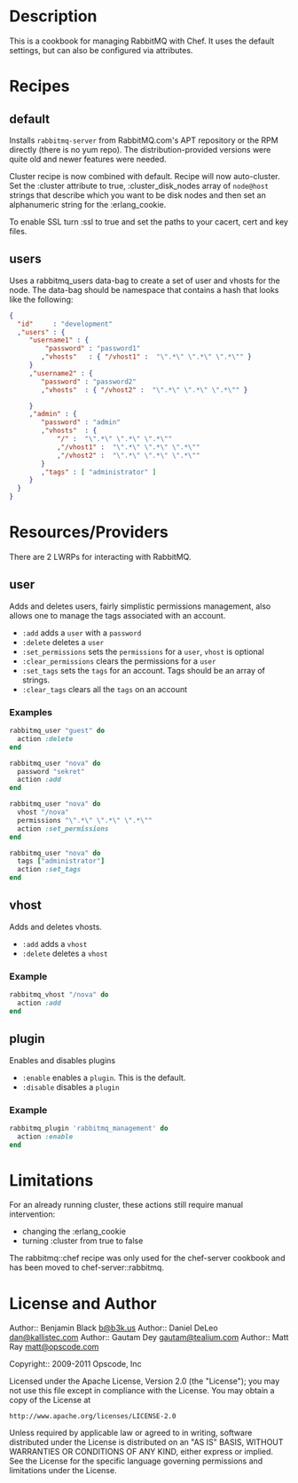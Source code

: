 Description
===========
This is a cookbook for managing RabbitMQ with Chef.  It uses the default
settings, but can also be configured via attributes.

Recipes
=======
default
-------
Installs `rabbitmq-server` from RabbitMQ.com's APT repository or the RPM directly
(there is no yum repo). The distribution-provided versions were quite old and 
newer features were needed.

Cluster recipe is now combined with default. Recipe will now auto-cluster. Set 
the :cluster attribute to true, :cluster_disk_nodes array of `node@host` strings
that describe which you want to be disk nodes and then set an alphanumeric
string for the :erlang_cookie. 

To enable SSL turn :ssl to true and set the paths to your cacert, cert and key
files.


users
-----
Uses a rabbitmq_users data-bag to create a set of user and vhosts for the node.
The data-bag should be namespace that contains a hash that looks like the 
following:

``` json
{
  "id"     : "development"
  ,"users" : {
     "username1" : {
         "password" : "password1"
        ,"vhosts"   : { "/vhost1" :  "\".*\" \".*\" \".*\"" }
     }
     ,"username2" : {
        "password" : "password2"
        ,"vhosts"  : { "/vhost2" :  "\".*\" \".*\" \".*\"" }

     }
     ,"admin" : { 
        "password" : "admin"
        ,"vhosts"  : {
            "/" :  "\".*\" \".*\" \".*\"" 
            ,"/vhost1" :  "\".*\" \".*\" \".*\"" 
            ,"/vhost2" :  "\".*\" \".*\" \".*\"" 
        }
        ,"tags" : [ "administrator" ] 
     }
  }
}

```

Resources/Providers
===================
There are 2 LWRPs for interacting with RabbitMQ.

user
----
Adds and deletes users, fairly simplistic permissions management, also allows
one to manage the tags associated with an account.

- `:add` adds a `user` with a `password`
- `:delete` deletes a `user`
- `:set_permissions` sets the `permissions` for a `user`, `vhost` is optional
- `:clear_permissions` clears the permissions for a `user`
- `:set_tags` sets the `tags` for an account. Tags should be an array of strings.
- `:clear_tags` clears all the `tags` on an account

### Examples
``` ruby
rabbitmq_user "guest" do
  action :delete
end

rabbitmq_user "nova" do
  password "sekret"
  action :add
end

rabbitmq_user "nova" do
  vhost "/nova"
  permissions "\".*\" \".*\" \".*\""
  action :set_permissions
end

rabbitmq_user "nova" do
  tags ["administrator"]
  action :set_tags
end
```

vhost
-----
Adds and deletes vhosts.

- `:add` adds a `vhost`
- `:delete` deletes a `vhost`

### Example
``` ruby
rabbitmq_vhost "/nova" do
  action :add
end
```


plugin
------
Enables and disables plugins

- `:enable` enables a `plugin`. This is the default.
- `:disable` disables a `plugin`

### Example
``` ruby
rabbitmq_plugin 'rabbitmq_management' do
  action :enable
end

```


Limitations
===========
For an already running cluster, these actions still require manual intervention:
- changing the :erlang_cookie 
- turning :cluster from true to false

The rabbitmq::chef recipe was only used for the chef-server cookbook and has been moved to chef-server::rabbitmq.

License and Author
==================

Author:: Benjamin Black <b@b3k.us>
Author:: Daniel DeLeo <dan@kallistec.com>
Author:: Gautam Dey <gautam@tealium.com>
Author:: Matt Ray <matt@opscode.com>

Copyright:: 2009-2011 Opscode, Inc

Licensed under the Apache License, Version 2.0 (the "License");
you may not use this file except in compliance with the License.
You may obtain a copy of the License at

    http://www.apache.org/licenses/LICENSE-2.0

Unless required by applicable law or agreed to in writing, software
distributed under the License is distributed on an "AS IS" BASIS,
WITHOUT WARRANTIES OR CONDITIONS OF ANY KIND, either express or implied.
See the License for the specific language governing permissions and
limitations under the License.
